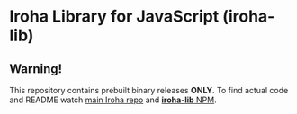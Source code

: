 # Iroha Library for JavaScript (**iroha-lib**)

## Warning!

This repository contains prebuilt binary releases **ONLY**. To find actual code and README watch [main Iroha repo](https://github.com/hyperledger/iroha/tree/develop/shared_model/packages/javascript) and [**iroha-lib** NPM](https://www.npmjs.com/package/iroha-lib).

